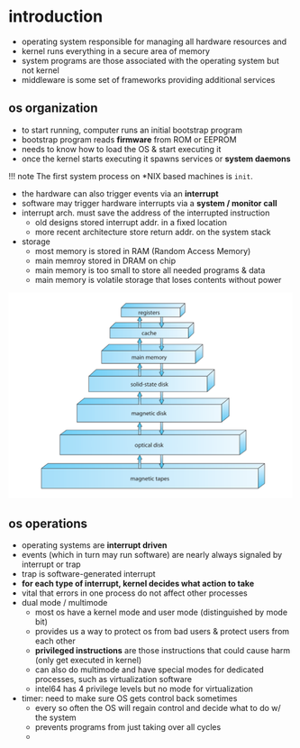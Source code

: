 # introduction

* operating system responsible for managing all hardware resources and
* kernel runs everything in a secure area of memory
* system programs are those associated with the operating system but not kernel
* middleware is some set of frameworks providing additional services


## os organization

* to start running, computer runs an initial bootstrap program
* bootstrap program reads **firmware** from ROM or EEPROM
* needs to know how to load the OS & start executing it
* once the kernel starts executing it spawns services or **system daemons**

!!! note
    The first system process on *NIX based machines is `init`.

* the hardware can also trigger events via an **interrupt**
* software may trigger hardware interrupts via a **system / monitor call**
* interrupt arch. must save the address of the interrupted instruction
    * old designs stored interrupt addr. in a fixed location
    * more recent architecture store return addr. on the system stack
* storage
    * most memory is stored in RAM (Random Access Memory)
    * main memroy stored in DRAM on chip
    * main memory is too small to store all needed programs & data
    * main memory is volatile storage that loses contents without power

![storage device hierarchy](./figs/storage-device-hierarchy.png)

## os operations

* operating systems are **interrupt driven**
* events (which in turn may run software) are nearly always signaled by interrupt or trap
* trap is software-generated interrupt
* **for each type of interrupt, kernel decides what action to take**
* vital that errors in one process do not affect other processes
* dual mode / multimode
    * most os have a kernel mode and user mode (distinguished by mode bit)
    * provides us a way to protect os from bad users & protect users from each other
    * **privileged instructions** are those instructions that could cause harm (only get executed in kernel)
    * can also do multimode and have special modes for dedicated processes, such as virtualization software
    * intel64 has 4 privilege levels but no mode for virtualization
* timer: need to make sure OS gets control back sometimes
    * every so often the OS will regain control and decide what to do w/ the system
    * prevents programs from just taking over all cycles
    *
